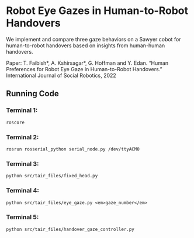 # Robot Eye Gazes in Human-to-Robot Handovers
We implement and compare three gaze behaviors on a Sawyer cobot for human-to-robot handovers based on insights from human-human handovers. 

Paper: T. Faibish*, A. Kshirsagar*, G. Hoffman and Y. Edan. “Human Preferences for Robot Eye Gaze in Human-to-Robot Handovers.” International Journal of Social Robotics, 2022


## Running Code
### Terminal 1:
```
roscore
```

### Terminal 2:
```
rosrun rosserial_python serial_node.py /dev/ttyACM0
```

### Terminal 3:
```
python src/tair_files/fixed_head.py
```

### Terminal 4:
```
python src/tair_files/eye_gaze.py <em>gaze_number</em>
```

### Terminal 5:
```
python src/tair_files/handover_gaze_controller.py
```
